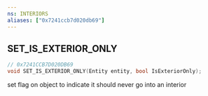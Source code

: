 ```yaml
---
ns: INTERIORS
aliases: ["0x7241ccb7d020db69"]
---
```

## SET_IS_EXTERIOR_ONLY

```c
// 0x7241CCB7D020DB69
void SET_IS_EXTERIOR_ONLY(Entity entity, bool IsExteriorOnly);
```

set flag on object to indicate it should never go into an interior

